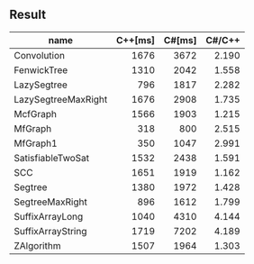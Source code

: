 ## Result

name|C++[ms]|C#[ms]|C#/C++
---|---:|---:|---:
Convolution|1676|3672|2.190
FenwickTree|1310|2042|1.558
LazySegtree|796|1817|2.282
LazySegtreeMaxRight|1676|2908|1.735
McfGraph|1566|1903|1.215
MfGraph|318|800|2.515
MfGraph1|350|1047|2.991
SatisfiableTwoSat|1532|2438|1.591
SCC|1651|1919|1.162
Segtree|1380|1972|1.428
SegtreeMaxRight|896|1612|1.799
SuffixArrayLong|1040|4310|4.144
SuffixArrayString|1719|7202|4.189
ZAlgorithm|1507|1964|1.303
